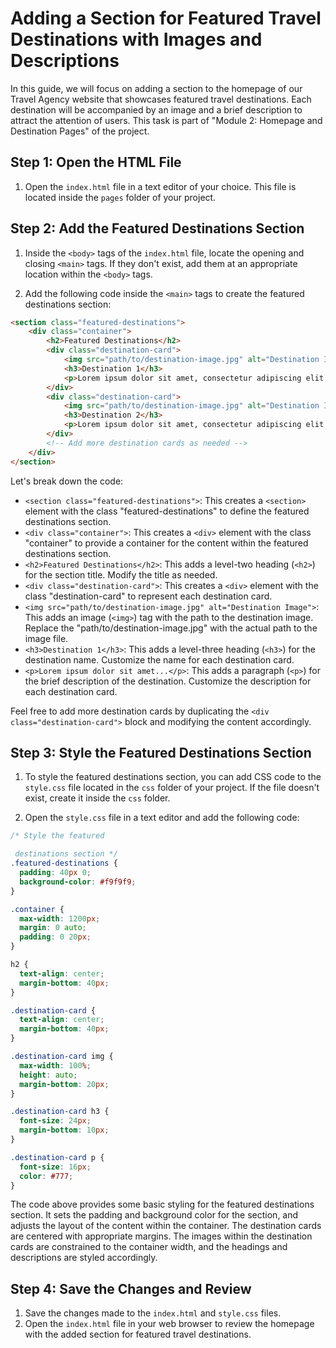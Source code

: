 # Adding a Section for Featured Travel Destinations with Images and Descriptions

In this guide, we will focus on adding a section to the homepage of our Travel Agency website that showcases featured travel destinations. Each destination will be accompanied by an image and a brief description to attract the attention of users. This task is part of "Module 2: Homepage and Destination Pages" of the project.

## Step 1: Open the HTML File
1. Open the `index.html` file in a text editor of your choice. This file is located inside the `pages` folder of your project.

## Step 2: Add the Featured Destinations Section
1. Inside the `<body>` tags of the `index.html` file, locate the opening and closing `<main>` tags. If they don't exist, add them at an appropriate location within the `<body>` tags.

2. Add the following code inside the `<main>` tags to create the featured destinations section:

```html
<section class="featured-destinations">
    <div class="container">
        <h2>Featured Destinations</h2>
        <div class="destination-card">
            <img src="path/to/destination-image.jpg" alt="Destination Image">
            <h3>Destination 1</h3>
            <p>Lorem ipsum dolor sit amet, consectetur adipiscing elit. Sed malesuada ultrices justo, a aliquam velit semper nec.</p>
        </div>
        <div class="destination-card">
            <img src="path/to/destination-image.jpg" alt="Destination Image">
            <h3>Destination 2</h3>
            <p>Lorem ipsum dolor sit amet, consectetur adipiscing elit. Sed malesuada ultrices justo, a aliquam velit semper nec.</p>
        </div>
        <!-- Add more destination cards as needed -->
    </div>
</section>
```

Let's break down the code:

- `<section class="featured-destinations">`: This creates a `<section>` element with the class "featured-destinations" to define the featured destinations section.
- `<div class="container">`: This creates a `<div>` element with the class "container" to provide a container for the content within the featured destinations section.
- `<h2>Featured Destinations</h2>`: This adds a level-two heading (`<h2>`) for the section title. Modify the title as needed.
- `<div class="destination-card">`: This creates a `<div>` element with the class "destination-card" to represent each destination card.
- `<img src="path/to/destination-image.jpg" alt="Destination Image">`: This adds an image (`<img>`) tag with the path to the destination image. Replace the "path/to/destination-image.jpg" with the actual path to the image file.
- `<h3>Destination 1</h3>`: This adds a level-three heading (`<h3>`) for the destination name. Customize the name for each destination card.
- `<p>Lorem ipsum dolor sit amet...</p>`: This adds a paragraph (`<p>`) for the brief description of the destination. Customize the description for each destination card.

Feel free to add more destination cards by duplicating the `<div class="destination-card">` block and modifying the content accordingly.

## Step 3: Style the Featured Destinations Section
1. To style the featured destinations section, you can add CSS code to the `style.css` file located in the `css` folder of your project. If the file doesn't exist, create it inside the `css` folder.

2. Open the `style.css` file in a text editor and add the following code:

```css
/* Style the featured

 destinations section */
.featured-destinations {
  padding: 40px 0;
  background-color: #f9f9f9;
}

.container {
  max-width: 1200px;
  margin: 0 auto;
  padding: 0 20px;
}

h2 {
  text-align: center;
  margin-bottom: 40px;
}

.destination-card {
  text-align: center;
  margin-bottom: 40px;
}

.destination-card img {
  max-width: 100%;
  height: auto;
  margin-bottom: 20px;
}

.destination-card h3 {
  font-size: 24px;
  margin-bottom: 10px;
}

.destination-card p {
  font-size: 16px;
  color: #777;
}
```

The code above provides some basic styling for the featured destinations section. It sets the padding and background color for the section, and adjusts the layout of the content within the container. The destination cards are centered with appropriate margins. The images within the destination cards are constrained to the container width, and the headings and descriptions are styled accordingly.

## Step 4: Save the Changes and Review
1. Save the changes made to the `index.html` and `style.css` files.
2. Open the `index.html` file in your web browser to review the homepage with the added section for featured travel destinations.